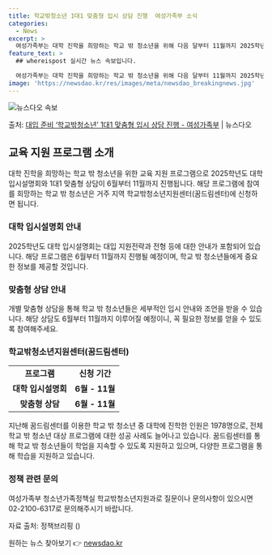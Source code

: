 ```yaml
---
title: 학교밖청소년 1대1 맞춤형 입시 상담 진행  여성가족부 소식
categories:
  - News
excerpt: >
  여성가족부는 대학 진학을 희망하는 학교 밖 청소년을 위해 다음 달부터 11월까지 2025학년도 대학 입시설명…
feature_text: >
  ## whereispost 실시간 뉴스 속보입니다.

  여성가족부는 대학 진학을 희망하는 학교 밖 청소년을 위해 다음 달부터 11월까지 2025학년도 대학 입시설명…
image: 'https://newsdao.kr/res/images/meta/newsdao_breakingnews.jpg'
---
```


![뉴스다오 속보](https://newsdao.kr/res/images/meta/newsdao_breakingnews.jpg)

<p>출처: <a href="https://newsdao.kr/3940" rel="dofollow">대입 준비 ‘학교밖청소년’ 1대1 맞춤형 입시 상담 진행 - 여성가족부</a> | 뉴스다오</p>

<h2 data-ke-size="size26">교육 지원 프로그램 소개</h2>
<p data-ke-size="size16">대학 진학을 희망하는 학교 밖 청소년을 위한 교육 지원 프로그램으로 2025학년도 대학 입시설명회와 1대1 맞춤형 상담이 6월부터 11월까지 진행됩니다. 해당 프로그램에 참여를 희망하는 학교 밖 청소년은 거주 지역 학교밖청소년지원센터(꿈드림센터)에 신청하면 됩니다.</p>

<h3>대학 입시설명회 안내</h3>
<p>2025학년도 대학 입시설명회는 대입 지원전략과 전형 등에 대한 안내가 포함되어 있습니다. 해당 프로그램은 6월부터 11월까지 진행될 예정이며, 학교 밖 청소년들에게 중요한 정보를 제공할 것입니다.</p>

<h3>맞춤형 상담 안내</h3>
<p>개별 맞춤형 상담을 통해 학교 밖 청소년들은 세부적인 입시 안내와 조언을 받을 수 있습니다. 해당 상담도 6월부터 11월까지 이루어질 예정이니, 꼭 필요한 정보를 얻을 수 있도록 참여해주세요.</p>

<h3>학교밖청소년지원센터(꿈드림센터)</h3>
<table>
  <tr>
    <td style="text-align: center; height: 17px;"><b>프로그램</b></td>
    <td style="text-align: center; height: 17px;"><b>신청 기간</b></td>
  </tr>
  <tr>
    <td style="text-align: center; height: 17px;"><b>대학 입시설명회</b></td>
    <td style="text-align: center; height: 17px;"><b>6월 - 11월</b></td>
  </tr>
  <tr>
    <td style="text-align: center; height: 17px;"><b>맞춤형 상담</b></td>
    <td style="text-align: center; height: 17px;"><b>6월 - 11월</b></td>
  </tr>
</table>

<p data-ke-size="size16">지난해 꿈드림센터를 이용한 학교 밖 청소년 중 대학에 진학한 인원은 1978명으로, 전체 학교 밖 청소년 대상 프로그램에 대한 성공 사례도 늘어나고 있습니다. 꿈드림센터를 통해 학교 밖 청소년들이 학업을 지속할 수 있도록 지원하고 있으며, 다양한 프로그램을 통해 학습을 지원하고 있습니다.</p>

<h3>정책 관련 문의</h3>
<p>여성가족부 청소년가족정책실 학교밖청소년지원과로 질문이나 문의사항이 있으시면 02-2100-6317로 문의해주시기 바랍니다.</p>

<p data-ke-size="size16">자료 출처: 정책브리핑 ()</p>
<p data-ke-size="size16"></p> 

원하는 뉴스 찾아보기 👉 <a href="https://newsdao.kr" rel="dofollow">newsdao.kr</a>



